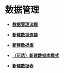 # 数据管理<a name="dgc_01_0403"></a>

-   **[数据管理流程](数据管理流程.md)**  

-   **[新建数据连接](新建数据连接.md)**  

-   **[新建数据库](新建数据库.md)**  

-   **[（可选）新建数据库模式](（可选）新建数据库模式.md)**  

-   **[新建数据表](新建数据表.md)**  


